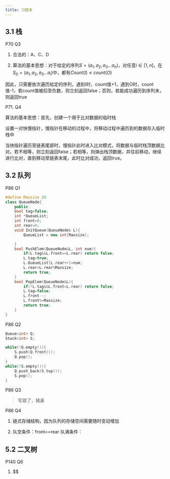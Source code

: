 ```yaml
---
title: 习题本
---
```

## 3.1 栈
P70 Q3

1. 合法的：A、C、D
   
2. 算法的基本思想：对于给定的序列$S=(a_1,a_2,a_3...a_n)$，对任意$i∈[1,n]$，在$S_0=(a_1,a_2,a_3...a_i)$中，都有$Count(I)\leq count(O)$

因此，只需要依次遍历给定的序列，遇到I时，count值+1，遇到O时，count值-1，若count值被扣至负数，则立刻返回false；否则，若能成功遍历到序列末，则返回true

P71. Q4

算法的基本思想：首先，创建一个用于比对数据的临时栈

设置一对快慢指针，慢指针在移动的过程中，将移动过程中遍历到的数据存入临时栈中

当快指针遍历至链表尾部时，慢指针此时进入比对模式，将数据与临时栈顶数据比对。若不相等，则立刻返回false；若相等，则弹出栈顶数据，并往前移动，继续进行比对，直到移动至链表末尾，此时比对成功，返回true。

## 3.2 队列

P86 Q1

```c++
#define Maxsize 20
class QueueNode{
    public:
    bool tag=false;
    int *QueueList;
    int front=0;
    int rear=0;
    void InitQueue(QueueNode& L){
        QueueList = new int[Maxsize];

    }
    bool PushElem(QueueNode&L, int num){
        if(L.tag&&L.front==L.rear) return false;
        L.tag=true;
        L.QueueList[L.rear++]=num;
        L.rear=L.rear%Maxsize;
        return true;
    }
    bool PopElem(QueueNode&L){
        if(!L.tag&&L.front=L.rear) return false;
        L.tag=false;
        L.front--;
        L.front%=Maxsize;
        return true;
    }
}
```

P86 Q2
```c++
Queue<int> Q;
Stack<int> S;

while(!Q.empty()){
    S.push(Q.front());
    Q.pop();
}
while(!S.empty()){
    Q.push_back(S.top());
    S.pop();
}
```

P86 Q3
>写错了，猪鼻

P86 Q4

1. 链式存储结构，因为队列的存储空间需要随时变动增加

2. 队空条件：front==rear
队满条件：

## 5.2 二叉树

P140 Q6
1. $$